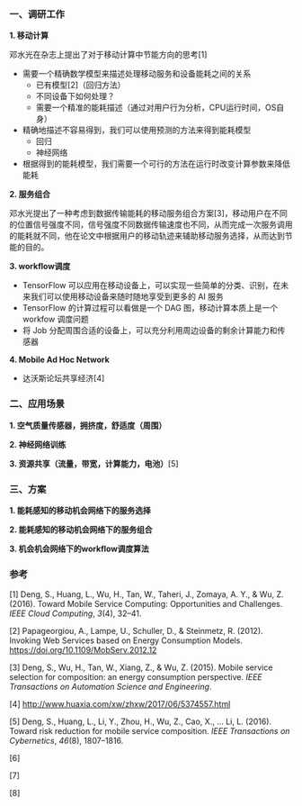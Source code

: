 ### 一、调研工作

**1. 移动计算**

邓水光在杂志上提出了对于移动计算中节能方向的思考[1]

* 需要一个精确数学模型来描述处理移动服务和设备能耗之间的关系
  * 已有模型[2]（回归方法）
  * 不同设备下如何处理？
  * 需要一个精准的能耗描述（通过对用户行为分析，CPU运行时间，OS自身）
* 精确地描述不容易得到，我们可以使用预测的方法来得到能耗模型
  * 回归
  * 神经网络
* 根据得到的能耗模型，我们需要一个可行的方法在运行时改变计算参数来降低能耗

**2. 服务组合**

邓水光提出了一种考虑到数据传输能耗的移动服务组合方案[3]，移动用户在不同的位置信号强度不同，信号强度不同数据传输速度也不同，从而完成一次服务调用的能耗就不同，他在论文中根据用户的移动轨迹来辅助移动服务选择，从而达到节能的目的。

**3. workflow调度**

* TensorFlow 可以应用在移动设备上，可以实现一些简单的分类、识别，在未来我们可以使用移动设备来随时随地享受到更多的 AI 服务
* TensorFlow 的计算过程可以看做是一个 DAG 图，移动计算本质上是一个 workfow 调度问题
* 将 Job 分配周围合适的设备上，可以充分利用周边设备的剩余计算能力和传感器

**4. Mobile Ad Hoc Network**

* 达沃斯论坛共享经济[4]

### 二、应用场景

**1. 空气质量传感器，拥挤度，舒适度（周围）**

**2. 神经网络训练**

**3. 资源共享（流量，带宽，计算能力，电池）**[5]

### 三、方案

**1. 能耗感知的移动机会网络下的服务选择**

**2. 能耗感知的移动机会网络下的服务组合**

**3. 机会机会网络下的workflow调度算法**

### 参考

[1] Deng, S., Huang, L., Wu, H., Tan, W., Taheri, J., Zomaya, A. Y., & Wu, Z. (2016). Toward Mobile Service Computing: Opportunities and Challenges. *IEEE Cloud Computing*, *3*(4), 32–41.

[2] Papageorgiou, A., Lampe, U., Schuller, D., & Steinmetz, R. (2012). Invoking Web Services based on Energy Consumption Models. https://doi.org/10.1109/MobServ.2012.12

[3] Deng, S., Wu, H., Tan, W., Xiang, Z., & Wu, Z. (2015). Mobile service selection for composition: an energy consumption perspective. *IEEE Transactions on Automation Science and Engineering*.

[4] http://www.huaxia.com/xw/zhxw/2017/06/5374557.html

[5] Deng, S., Huang, L., Li, Y., Zhou, H., Wu, Z., Cao, X., … Li, L. (2016). Toward risk reduction for mobile service composition. *IEEE Transactions on Cybernetics*, *46*(8), 1807–1816.

[6] 

[7] 

[8] 